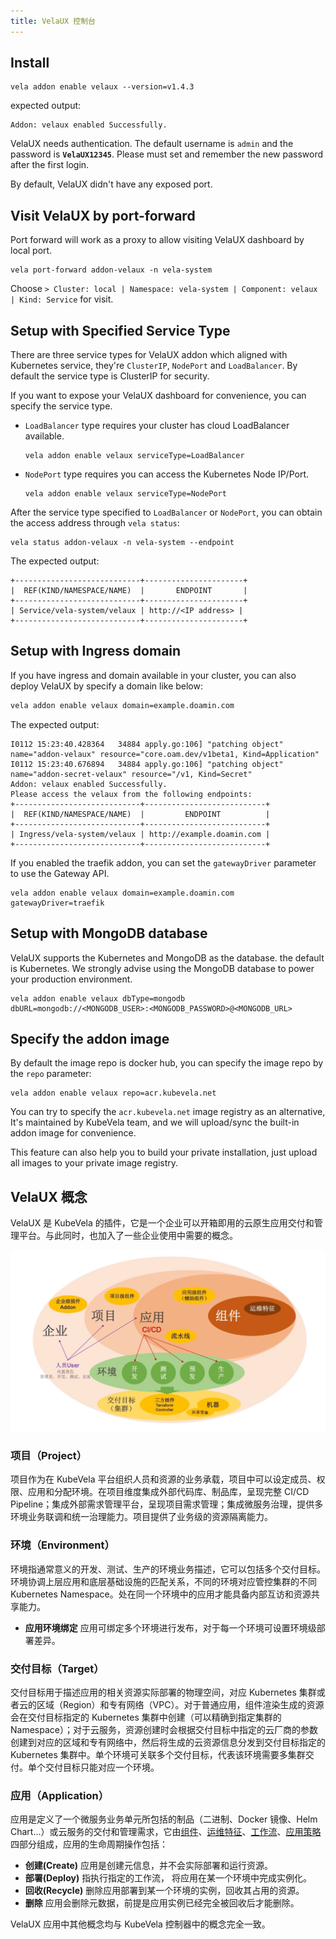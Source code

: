 ```yaml
---
title: VelaUX 控制台
---
```


## Install

```shell script
vela addon enable velaux --version=v1.4.3
```

expected output:
```
Addon: velaux enabled Successfully.
```

VelaUX needs authentication. The default username is `admin` and the password is **`VelaUX12345`**. Please must set and remember the new password after the first login.

By default, VelaUX didn't have any exposed port.

## Visit VelaUX by port-forward

Port forward will work as a proxy to allow visiting VelaUX dashboard by local port.

```
vela port-forward addon-velaux -n vela-system
```

Choose `> Cluster: local | Namespace: vela-system | Component: velaux | Kind: Service` for visit.

## Setup with Specified Service Type

There are three service types for VelaUX addon which aligned with Kubernetes service, they're `ClusterIP`, `NodePort` and `LoadBalancer`.
By default the service type is ClusterIP for security.

If you want to expose your VelaUX dashboard for convenience, you can specify the service type.

- `LoadBalancer` type requires your cluster has cloud LoadBalancer available.
    ```shell script
    vela addon enable velaux serviceType=LoadBalancer
    ```
- `NodePort` type requires you can access the Kubernetes Node IP/Port.
    ```shell script
    vela addon enable velaux serviceType=NodePort
    ```

After the service type specified to `LoadBalancer` or `NodePort`, you can obtain the access address through `vela status`:

```
vela status addon-velaux -n vela-system --endpoint
```

The expected output:
```
+----------------------------+----------------------+
|  REF(KIND/NAMESPACE/NAME)  |       ENDPOINT       |
+----------------------------+----------------------+
| Service/vela-system/velaux | http://<IP address> |
+----------------------------+----------------------+
```

## Setup with Ingress domain

If you have ingress and domain available in your cluster, you can also deploy VelaUX by specify a domain like below:

```bash
vela addon enable velaux domain=example.doamin.com
```

The expected output:
```
I0112 15:23:40.428364   34884 apply.go:106] "patching object" name="addon-velaux" resource="core.oam.dev/v1beta1, Kind=Application"
I0112 15:23:40.676894   34884 apply.go:106] "patching object" name="addon-secret-velaux" resource="/v1, Kind=Secret"
Addon: velaux enabled Successfully.
Please access the velaux from the following endpoints:
+----------------------------+---------------------------+
|  REF(KIND/NAMESPACE/NAME)  |         ENDPOINT          |
+----------------------------+---------------------------+
| Ingress/vela-system/velaux | http://example.doamin.com |
+----------------------------+---------------------------+
```

If you enabled the traefik addon, you can set the `gatewayDriver` parameter to use the Gateway API.

```shell script
vela addon enable velaux domain=example.doamin.com gatewayDriver=traefik
```

## Setup with MongoDB database

VelaUX supports the Kubernetes and MongoDB as the database. the default is Kubernetes. We strongly advise using the MongoDB database to power your production environment.

```shell script
vela addon enable velaux dbType=mongodb dbURL=mongodb://<MONGODB_USER>:<MONGODB_PASSWORD>@<MONGODB_URL>
```

## Specify the addon image

By default the image repo is docker hub, you can specify the image repo by the `repo` parameter: 

```shell script
vela addon enable velaux repo=acr.kubevela.net
```

You can try to specify the `acr.kubevela.net` image registry as an alternative, It's maintained by KubeVela team, and we will upload/sync the built-in addon image for convenience.

This feature can also help you to build your private installation, just upload all images to your private image registry.

## VelaUX 概念

VelaUX 是 KubeVela 的插件，它是一个企业可以开箱即用的云原生应用交付和管理平台。与此同时，也加入了一些企业使用中需要的概念。

![alt](../../resources/velaux-concept.png)

### 项目（Project）

项目作为在 KubeVela 平台组织人员和资源的业务承载，项目中可以设定成员、权限、应用和分配环境。在项目维度集成外部代码库、制品库，呈现完整 CI/CD Pipeline；集成外部需求管理平台，呈现项目需求管理；集成微服务治理，提供多环境业务联调和统一治理能力。项目提供了业务级的资源隔离能力。

### 环境（Environment）

环境指通常意义的开发、测试、生产的环境业务描述，它可以包括多个交付目标。环境协调上层应用和底层基础设施的匹配关系，不同的环境对应管控集群的不同 Kubernetes Namespace。处在同一个环境中的应用才能具备内部互访和资源共享能力。

- <b>应用环境绑定</b> 应用可绑定多个环境进行发布，对于每一个环境可设置环境级部署差异。


### 交付目标（Target）

交付目标用于描述应用的相关资源实际部署的物理空间，对应 Kubernetes 集群或者云的区域（Region）和专有网络（VPC）。对于普通应用，组件渲染生成的资源会在交付目标指定的 Kubernetes 集群中创建（可以精确到指定集群的 Namespace）；对于云服务，资源创建时会根据交付目标中指定的云厂商的参数创建到对应的区域和专有网络中，然后将生成的云资源信息分发到交付目标指定的 Kubernetes 集群中。单个环境可关联多个交付目标，代表该环境需要多集群交付。单个交付目标只能对应一个环境。

### 应用（Application）

应用是定义了一个微服务业务单元所包括的制品（二进制、Docker 镜像、Helm Chart...）或云服务的交付和管理需求，它由[组件](#组件（component）)、[运维特征](#运维特征（Trait）)、[工作流](#工作流（workflow）)、[应用策略](#应用策略（Policy）)四部分组成，应用的生命周期操作包括：


- <b>创建(Create)</b> 应用是创建元信息，并不会实际部署和运行资源。
- <b>部署(Deploy)</b> 指执行指定的工作流， 将应用在某一个环境中完成实例化。
- <b>回收(Recycle)</b> 删除应用部署到某一个环境的实例，回收其占用的资源。
- <b>删除</b> 应用会删除元数据，前提是应用实例已经完全被回收后才能删除。

VelaUX 应用中其他概念均与 KubeVela 控制器中的概念完全一致。